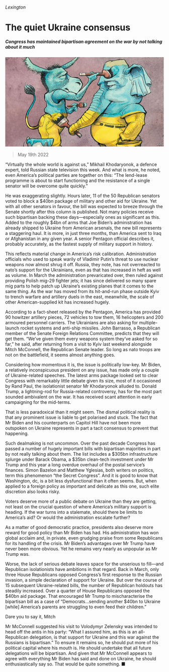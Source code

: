 ###### Lexington

# The quiet Ukraine consensus 

##### Congress has maintained bipartisan agreement on the war by not talking about it much 

![image](images/20220521_USD000.jpg) 

> May 19th 2022 

“Virtually the whole world is against us,” Mikhail Khodaryonok, a defence expert, told Russian state television this week. And what is more, he noted, even America’s political parties are together on this: “The lend-lease programme is about to start functioning and the resistance of a single senator will be overcome quite quickly.”

He was exaggerating slightly. Hours later, 11 of the 50 Republican senators voted to block a $40bn package of military and other aid for Ukraine. Yet with all other senators in favour, the bill was expected to breeze through the Senate shortly after this column is published. Not many policies receive such bipartisan backing these days—especially ones as significant as this. Added to the roughly $4bn of arms that Joe Biden’s administration has already shipped to Ukraine from American arsenals, the new bill represents a staggering haul. It is more, in just three months, than America sent to Iraq or Afghanistan in any given year. A senior Pentagon official describes it, probably accurately, as the fastest supply of military support in history.

This reflects material change in America’s risk calibration. Administration officials who used to speak warily of Vladimir Putin’s threat to use nuclear weapons now almost shrug it off. Russia, they note, has not overreacted to nato’s support for the Ukrainians, even as that has increased in heft as well as volume. In March the administration prevaricated over, then ruled against providing Polish mig-29 fighter jets; it has since delivered so many spare mig parts to help patch up Ukraine’s existing planes that it comes to the same thing. As the war has moved from its hit-and-run phase outside Kyiv to trench warfare and artillery duels in the east, meanwhile, the scale of other American-supplied kit has increased hugely.

According to a fact-sheet released by the Pentagon, America has provided 90 howitzer artillery pieces, 72 vehicles to tow them, 16 helicopters and 200 armoured personnel carriers. The Ukrainians are also asking for multiple-launch rocket systems and anti-ship missiles. John Barrasso, a Republican member of the Senate Foreign Relations Committee, predicts that they will get them. “We’ve given them every weapons system they’ve asked for so far,” he said, after returning from a visit to Kyiv last weekend alongside Mitch McConnell, the Republican Senate leader. So long as nato troops are not on the battlefield, it seems almost anything goes.

Considering how momentous it is, the issue is politically low-key. Mr Biden, a relatively inconspicuous president on any issue, has made only a couple of Ukraine-related speeches. The latest arms package looked set to clear Congress with remarkably little debate given its size, most of it occasioned by Rand Paul, the isolationist senator Mr Khodaryonok alluded to. Donald Trump, a lightning-rod for Russia-related controversy, has for the most part sounded ambivalent on the war. It has received scant attention in early campaigning for the mid-terms.

That is less paradoxical than it might seem. The dismal political reality is that any prominent issue is liable to get polarised and stuck. The fact that Mr Biden and his counterparts on Capitol Hill have not been more outspoken on Ukraine represents in part a tacit consensus to prevent that happening.

Such dealmaking is not uncommon. Over the past decade Congress has passed a number of hugely important bills with bipartisan majorities in part by not really talking about them. The list includes a $305bn infrastructure splurge under Barack Obama, a $35bn clean-tech investment under Mr Trump and this year a long overdue overhaul of the postal service’s finances. Simon Bazelon and Matthew Yglesias, both writers on politics, term this phenomenon “the Secret Congress”. And it is good to know that Washington, dc, is a bit less dysfunctional than it often seems. But, when applied to a foreign policy as important and delicate as this one, such elite discretion also looks risky.

Voters deserve more of a public debate on Ukraine than they are getting, not least on the crucial question of where America’s military support is heading. If the war turns into a stalemate, should there be limits to America’s aid? Or would the administration escalate further?

As a matter of good democratic practice, presidents also deserve more reward for good policy than Mr Biden has had. His administration has won global acclaim and, in private, even grudging praise from some Republicans for its handling of the crisis. Mr Biden’s advantages over Mr Trump have never been more obvious. Yet he remains very nearly as unpopular as Mr Trump was. 

Worse, the lack of serious debate leaves space for the unserious to fill—and Republican isolationists have ambitions in that regard. Back in March, only three House Republicans opposed Congress’s first response to the Russian invasion, a simple declaration of support for Ukraine. But over the course of 15 subsequent Ukraine-related bills, the number of Republican holdouts has steadily increased. Over a quarter of House Republicans opposed the $40bn aid package. That encouraged Mr Trump to mischaracterise the bipartisan bill as a case of “Democrats…sending another $40bn to Ukraine [while] America’s parents are struggling to even feed their children.”

Dare you to say it, Mitch

Mr McConnell suggested his visit to Volodymyr Zelensky was intended to head off the antis in his party: “What I assured him, as this is an all-Republican delegation, is that support for Ukraine and this war against the Russians is bipartisan.” To ensure it remains so, he should put more of his political capital where his mouth is. He should undertake that all future delegations will be bipartisan. And given that Mr McConnell appears to agree with everything Mr Biden has said and done on Ukraine, he should enthusiastically say so. That would be quite something. ■






